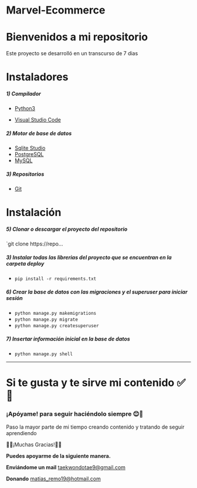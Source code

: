 # Marvel-Ecommerce

# Bienvenidos a mi repositorio 

Este proyecto se desarrolló en un transcurso de 7 dias


# Instaladores

##### 1) Compilador

- [Python3](https://www.python.org/downloads/release/python-396/ "Python3")


- [Visual Studio Code](https://code.visualstudio.com/ "Visual Studio Code")


##### 2) Motor de base de datos

- [Sqlite Studio](https://github.com/pawelsalawa/sqlitestudio/releases "Sqlite Studio")
- [PostgreSQL](https://www.enterprisedb.com/downloads/postgres-postgresql-downloads "PostgreSQL")
- [MySQL](https://www.apachefriends.org/es/index.html "MySQL")

##### 3) Repositorios

- [Git](https://git-scm.com/downloads "Git")

# Instalación

##### 5) Clonar o descargar el proyecto del repositorio

`git clone https://repo...




##### 3) Instalar todas las librerias del proyecto que se encuentran en la carpeta deploy

- `pip install -r requirements.txt`

##### 6) Crear la base de datos con las migraciones y el superuser para iniciar sesión

- `python manage.py makemigrations`
- `python manage.py migrate`
- `python manage.py createsuperuser`

##### 7) Insertar información inicial en la base de datos

- `python manage.py shell`

------------

#  Si te gusta y te sirve mi contenido ✅🙏
### ¡Apóyame! para seguir haciéndolo siempre 😊👏
Paso la mayor parte de mi tiempo creando contenido y tratando de seguir aprendiendo

🤗💪¡Muchas Gracias!💪🤗

**Puedes apoyarme de la siguiente manera.**

**Enviándome un mail**
taekwondotae9@gmail.com

**Donando**
matias_remo19@hotmail.com
